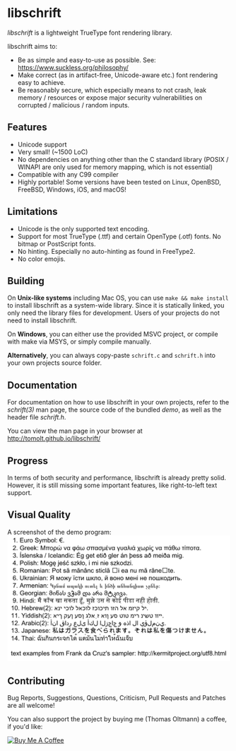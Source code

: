libschrift
==========
*libschrift* is a lightweight TrueType font rendering library.

libschrift aims to:
- Be as simple and easy-to-use as possible.
  See: <https://www.suckless.org/philosophy/>
- Make correct (as in artifact-free, Unicode-aware etc.)
  font rendering easy to achieve.
- Be reasonably secure, which especially means to not crash,
  leak memory / resources or expose major security
  vulnerabilities on corrupted / malicious / random inputs.

Features
--------
- Unicode support
- Very small! (~1500 LoC)
- No dependencies on anything other than the C standard library
  (POSIX / WINAPI are only used for memory mapping, which is not essential)
- Compatible with any C99 compiler
- Highly portable! Some versions have been tested on
  Linux, OpenBSD, FreeBSD, Windows, iOS, and macOS!

Limitations
-----------
- Unicode is the only supported text encoding.
- Support for most TrueType (.ttf) and certain OpenType (.otf) fonts.
  No bitmap or PostScript fonts.
- No hinting. Especially no auto-hinting as found in FreeType2.
- No color emojis.

Building
--------
On **Unix-like systems** including Mac OS, you can use `make && make install`
to install libschrift as a system-wide library. Since it is statically linked,
you only need the library files for development.
Users of your projects do not need to install libschrift.

On **Windows**, you can either use the provided MSVC project,
or compile with make via MSYS, or simply compile manually.

**Alternatively**, you can always copy-paste `schrift.c` and `schrift.h` into your
own projects source folder.

Documentation
-------------
For documentation on how to use libschrift in your own projects,
refer to the *schrift(3)* man page,
the source code of the bundled *demo*,
as well as the header file *schrift.h*.

You can view the man page in your browser at
<http://tomolt.github.io/libschrift/>

Progress
--------
In terms of both security and performance, libschrift is already pretty solid.
However, it is still missing some important features, like right-to-left text support.

Visual Quality
--------------
A screenshot of the demo program:
![demo screenshot](resources/images/demo-screenshot.png)

Contributing
------------
Bug Reports, Suggestions, Questions, Criticism, Pull Requests and Patches are all welcome!

You can also support the project by buying me (Thomas Oltmann) a coffee, if you'd like:
<p align="left">
<a href="https://www.buymeacoffee.com/tomolt" target="_blank"><img src="https://cdn.buymeacoffee.com/buttons/default-blue.png" alt="Buy Me A Coffee" style="height: 51px !important;width: 217px !important;" ></a>
</p>
